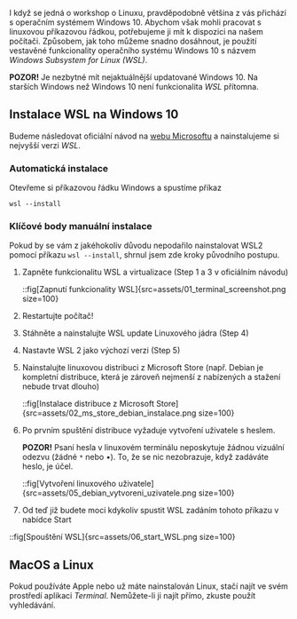 I když se jedná o workshop o Linuxu, pravděpodobně většina z vás přichází s operačním systémem Windows 10. Abychom však mohli pracovat s linuxovou příkazovou řádkou, potřebujeme ji mít k dispozici na našem počítači. Způsobem, jak toho můžeme snadno dosáhnout, je použití vestavěné funkcionality operačního systému Windows 10 s názvem _Windows Subsystem for Linux (WSL)_.

**POZOR!** Je nezbytné mít nejaktuálnější updatované Windows 10. Na starších Windows než Windows 10 není funkcionalita _WSL_ přítomna.

## Instalace WSL na Windows 10
Budeme následovat oficiální návod na [webu Microsoftu](https://docs.microsoft.com/en-us/windows/wsl/install-win10) a nainstalujeme si nejvyšší verzi _WSL_.

### Automatická instalace

Otevřeme si příkazovou řádku Windows a spustíme příkaz

```
wsl --install
```

### Klíčové body manuální instalace

Pokud by se vám z jakéhokoliv důvodu nepodařilo nainstalovat WSL2 pomocí příkazu `wsl --install`, shrnul jsem zde kroky původního postupu.

1. Zapněte funkcionalitu WSL a virtualizace (Step 1 a 3 v oficiálním návodu)

    ::fig[Zapnutí funkcionality WSL]{src=assets/01_terminal_screenshot.png size=100}

1. Restartujte počítač!
1. Stáhněte a nainstalujte WSL update Linuxového jádra (Step 4)
1. Nastavte WSL 2 jako výchozí verzi (Step 5)
1. Nainstalujte linuxovou distribuci z Microsoft Store (např. Debian je kompletní distribuce, která je zároveň nejmenší z nabízených a stažení nebude trvat dlouho)

    ::fig[Instalace distribuce z Microsoft Store]{src=assets/02_ms_store_debian_instalace.png size=100}

1. Po prvním spuštění distribuce vyžaduje vytvoření uživatele s heslem.

    **POZOR!** Psaní hesla v linuxovém terminálu neposkytuje žádnou vizuální odezvu (žádné `*` nebo •). To, že se nic nezobrazuje, když zadáváte heslo, je účel.

    ::fig[Vytvoření linuxového uživatele]{src=assets/05_debian_vytvoreni_uzivatele.png size=100}

1. Od teď již budete moci kdykoliv spustit WSL zadáním tohoto příkazu v nabídce Start

::fig[Spouštění WSL]{src=assets/06_start_WSL.png size=100}


## MacOS a Linux

Pokud používáte Apple nebo už máte nainstalován Linux, stačí najít ve svém prostředí aplikaci _Terminal_. Nemůžete-li ji najít přímo, zkuste použít vyhledávání.

